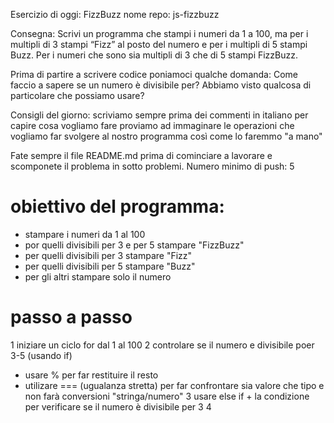 Esercizio di oggi: FizzBuzz
nome repo: js-fizzbuzz

Consegna:
Scrivi un programma che stampi i numeri da 1 a 100,
ma per i multipli di 3 stampi “Fizz” al posto del numero e per i multipli di 5 stampi Buzz.
Per i numeri che sono sia multipli di 3 che di 5 stampi FizzBuzz.

Prima di partire a scrivere codice poniamoci qualche domanda:
Come faccio a sapere se un numero è divisibile per?
Abbiamo visto qualcosa di particolare che possiamo usare?

Consigli del giorno:
scriviamo sempre prima dei commenti in italiano per capire cosa vogliamo fare
proviamo ad immaginare le operazioni che vogliamo far svolgere al nostro programma così come lo faremmo "a mano"

Fate sempre il file README.md prima di cominciare a lavorare e scomponete il problema in sotto problemi.
Numero minimo di push: 5





# obiettivo del programma:

- stampare i numeri da 1 al 100
- por quelli  divisibili per 3 e per 5 stampare "FizzBuzz"
- per quelli divisibili per 3 stampare  "Fizz"
- per quelli divisibili per 5 stampare  "Buzz"
- per gli altri stampare solo il numero


# passo a passo 
 1 iniziare un ciclo for dal 1 al 100
 2 controlare se il numero e divisibile poer 3-5 (usando if)
   - usare % per far restituire il resto
   - utilizare === (ugualanza stretta) per far confrontare sia valore che tipo
   e non farà conversioni "stringa/numero"
 3 usare else if + la condizione per verificare se il numero è 
 divisibile per 3 
 4
   